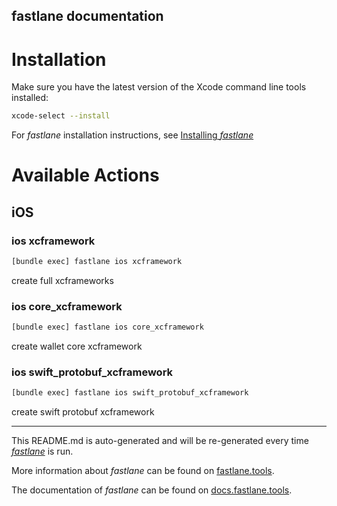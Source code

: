 fastlane documentation
----

# Installation

Make sure you have the latest version of the Xcode command line tools installed:

```sh
xcode-select --install
```

For _fastlane_ installation instructions, see [Installing _fastlane_](https://docs.fastlane.tools/#installing-fastlane)

# Available Actions

## iOS

### ios xcframework

```sh
[bundle exec] fastlane ios xcframework
```

create full xcframeworks

### ios core_xcframework

```sh
[bundle exec] fastlane ios core_xcframework
```

create wallet core xcframework

### ios swift_protobuf_xcframework

```sh
[bundle exec] fastlane ios swift_protobuf_xcframework
```

create swift protobuf xcframework

----

This README.md is auto-generated and will be re-generated every time [_fastlane_](https://fastlane.tools) is run.

More information about _fastlane_ can be found on [fastlane.tools](https://fastlane.tools).

The documentation of _fastlane_ can be found on [docs.fastlane.tools](https://docs.fastlane.tools).

